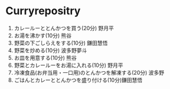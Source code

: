 # Curryrepositry
1. カレールーととんかつを買う(20分) 野月平  
2. お湯を沸かす(10分) 熊谷  
3. 野菜の下ごしらえをする(10分) 鎌田慧悟
4. 野菜を炒める(10分) 波多野夢斗
5. お皿を用意する(10分) 熊谷  
6. 野菜とカレールーをお湯に入れる(10分) 野月平
7. 冷凍食品(お弁当用・一口用)のとんかつを解凍する(20分) 波多野  
8. ごはんとカレーととんかつを盛り付ける(10分)鎌田慧悟

